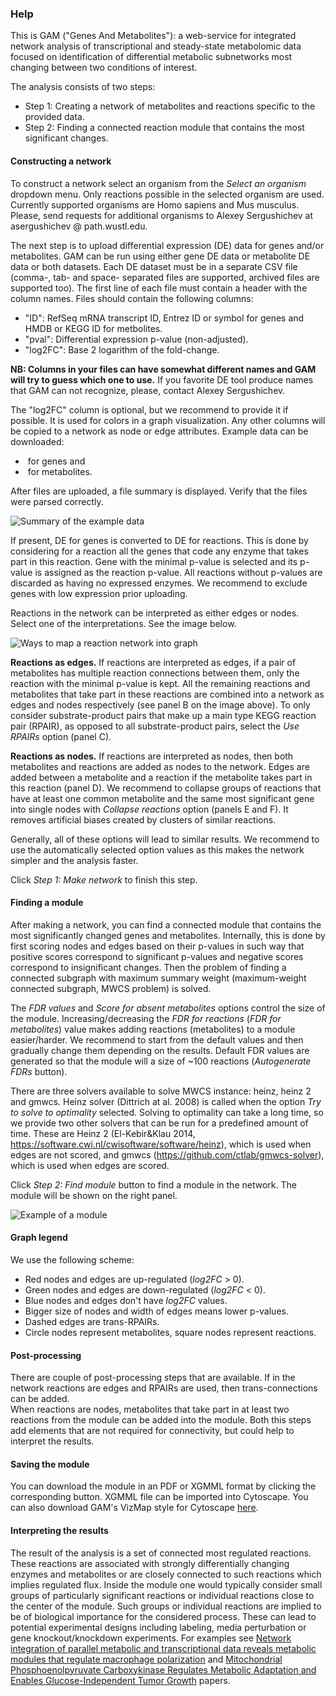 ### Help

This is GAM ("Genes And Metabolites"): a web-service for integrated network analysis of
transcriptional and steady-state metabolomic data focused on identification of
differential metabolic subnetworks most changing between two conditions of
interest.

The analysis consists of two steps:

* Step 1: Creating a network of metabolites and reactions specific 
  to the provided data.
* Step 2: Finding a connected reaction module that contains the most significant changes.

#### Constructing a network

To construct a network select an organism from the *Select an organism*
dropdown menu. Only reactions possible in the selected organism are used.
Currently supported organisms are Homo sapiens and Mus musculus. Please, 
send requests for additional organisms to Alexey Sergushichev at 
asergushichev @ path.wustl.edu.

<!-- :ToDo: add a screenshot? -->

The next step is to upload differential expression (DE) data
for genes and/or metabolites. GAM can be run using
either gene DE data or metabolite DE data or both datasets. Each DE dataset
must be in a separate CSV file (comma-, tab- and space- separated files are 
supported, archived files are supported too). The first line of each file must
contain a header with the column names. Files should contain the following columns:

* "ID": RefSeq mRNA transcript ID, Entrez ID or symbol for genes 
  and HMDB or KEGG ID for metbolites.
* "pval": Differential expression p-value (non-adjusted).
* "log2FC": Base 2 logarithm of the fold-change.

**NB: Columns in your files can have somewhat different names and GAM will try
to guess which one to use.** If you favorite DE tool produce names that GAM
can not recognize, please, contact Alexey Sergushichev.

The "log2FC" column is optional, but we recommend to provide it if possible.
It is used for colors in a graph visualization. Any other columns will be copied to
a network as node or edge attributes. Example data can be downloaded:

* <div id="geneDEExample" style="display: inline-block" class="shiny-html-output"></div> for genes and
* <div id="metDEExample" style="display: inline-block" class="shiny-html-output"></div> for metabolites.

After files are uploaded, a file summary is displayed. Verify that the files
were parsed correctly.

![Summary of the example data](img/data_summary.png)

If present, DE for genes is converted to DE for reactions. This is done by 
considering for a reaction all the genes that code any
enzyme that takes part in this reaction. 
Gene with the minimal p-value is selected and its p-value is assigned as the
reaction p-value. All reactions without p-values are discarded as having no
expressed enzymes. We recommend to exclude genes with low expression prior
uploading.

Reactions in the network can be interpreted as either edges or nodes. Select
one of the interpretations. See the image below.

![Ways to map a reaction network into graph](img/mapping.png)

**Reactions as edges.** If reactions are interpreted as edges, if a pair of
metabolites has multiple reaction connections between them, only the reaction
with the minimal p-value is kept. All the remaining reactions and metabolites
that take part in these reactions are combined into a network as edges and
nodes respectively (see panel B on the image above). To only consider substrate-product pairs
that make up a main type KEGG reaction pair (RPAIR), as opposed to
all substrate-product pairs, select the *Use RPAIRs* option (panel C).

**Reactions as nodes.** If reactions are interpreted as nodes, then both
metabolites and reactions are added as nodes to the network. Edges are added
between a metabolite and a reaction if the metabolite takes part in this
reaction (panel D). We recommend to collapse groups of reactions that have at least one common
metabolite and the same most significant gene into single nodes with
*Collapse reactions* option (panels E and F). It removes artificial biases created by clusters
of similar reactions.


Generally, all of these options will lead to similar results. We recommend to
use the automatically selected option values as this makes the network simpler and the
analysis faster.

Click *Step 1: Make network* to finish this step.

#### Finding a module

After making a network, you can find a connected module that contains the most
significantly changed genes and metabolites. Internally, this is done by first
scoring nodes and edges based on their p-values in such way that positive scores
correspond to significant p-values and negative scores correspond to
insignificant changes. Then the problem of finding a connected subgraph with
maximum summary weight (maximum-weight connected subgraph, MWCS problem) is
solved.

The *FDR values* and *Score for absent metabolites* options control the size of the module. 
Increasing/decreasing the *FDR for reactions* (*FDR for metabolites*) value 
makes adding reactions (metabolites) to a module easier/harder.  We recommend
to start from the default values and then gradually change them depending on
the results. Default FDR values are generated so that the module will
a size of ~100 reactions (*Autogenerate FDRs* button).

There are three solvers available to solve MWCS instance: heinz, heinz 2 and gmwcs.
Heinz solver (Dittrich at al. 2008) is called when the option *Try to solve to optimality*
selected. Solving to optimality can take a long time, so we provide two other 
solvers that can be run for a predefined amount of time. These are Heinz 2 
(El-Kebir&Klau 2014, https://software.cwi.nl/cwisoftware/software/heinz), which is used when edges are not scored, and gmwcs 
(https://github.com/ctlab/gmwcs-solver), which is used when edges are scored.


Click *Step 2: Find module* button to find a module in the network. The module will
be shown on the right panel.

![Example of a module](img/module.png)

#### Graph legend

We use the following scheme:

* Red nodes and edges are up-regulated (*log2FC* > 0).
* Green nodes and edges are down-regulated (*log2FC* < 0).
* Blue nodes and edges don't have *log2FC* values.
* Bigger size of nodes and width of edges means lower p-values.
* Dashed edges are trans-RPAIRs.
* Circle nodes represent metabolites, square nodes represent reactions.

#### Post-processing

There are couple of post-processing steps that are available. If in the network
reactions are edges and RPAIRs are used, then trans-connections can be added.  
When reactions are nodes, metabolites that take part in at least two reactions
from the module can be added into the module. Both this steps add elements
that are not required for connectivity, but could help to interpret the results.

#### Saving the module

You can download the module in an PDF or XGMML format by clicking the corresponding
button. XGMML file can be imported into Cytoscape. You can also download GAM's
VizMap style for Cytoscape 
<a id="downloadVizMapInHelp" class="shiny-download-link" href="" target="_blank">here</a>.

#### Interpreting the results

The result of the analysis is a set of connected most regulated reactions. These reactions
are associated with strongly differentially changing enzymes and metabolites or
are closely connected to such reactions which implies regulated flux.
Inside the module one would typically consider small groups of particularly 
significant reactions or individual reactions close
to the center of the module. Such groups or individual reactions are implied
to be of biological importance for the considered process. 
These can lead to potential experimental designs including labeling,
media perturbation or gene knockout/knockdown experiments. For examples
see [Network integration of parallel metabolic and transcriptional data reveals metabolic modules that regulate macrophage polarization](http://www.ncbi.nlm.nih.gov/pubmed/25786174)
and [Mitochondrial Phosphoenolpyruvate Carboxykinase Regulates Metabolic Adaptation and Enables Glucose-Independent Tumor Growth](http://www.ncbi.nlm.nih.gov/pubmed/26474064)
papers. 
